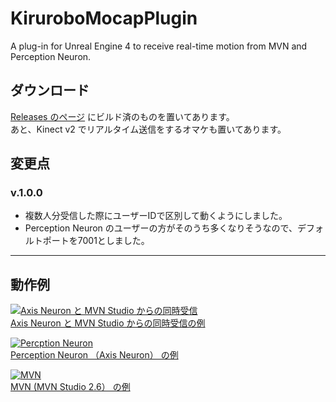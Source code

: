 # KiruroboMocapPlugin
A plug-in for Unreal Engine 4 to receive real-time motion from MVN and Perception Neuron.

## ダウンロード
[Releases のページ](https://github.com/kirurobo/KiruroboMocapPlugin/releases) にビルド済のものを置いてあります。  
あと、Kinect v2 でリアルタイム送信をするオマケも置いてあります。


## 変更点

### v.1.0.0

+ 複数人分受信した際にユーザーIDで区別して動くようにしました。
+ Perception Neuron のユーザーの方がそのうち多くなりそうなので、デフォルトポートを7001としました。

---

## 動作例

[![Axis Neuron と MVN Studio からの同時受信](http://img.youtube.com/vi/Y94C3QmGjSY/0.jpg)](https://www.youtube.com/watch?v=Y94C3QmGjSY)  
[Axis Neuron と MVN Studio からの同時受信の例](https://www.youtube.com/watch?v=Y94C3QmGjSY)

[![Percption Neuron](https://v.cdn.vine.co/r/videos/5BA73197D81257013932804706304_40c8f698f87.0.2.7226271563668120992.mp4.jpg)](https://vine.co/v/eUY5z3Zi2VP)  
[Perception Neuron （Axis Neuron） の例](https://vine.co/v/eUY5z3Zi2VP)

[![MVN](https://v.cdn.vine.co/r/videos/782C361BD01240379906626600960_3073401bff2.4.4.10214175785165872773.mp4.jpg)](https://vine.co/v/eHt2K7ZtqDB)  
[MVN (MVN Studio 2.6） の例](https://vine.co/v/eHt2K7ZtqDB)
